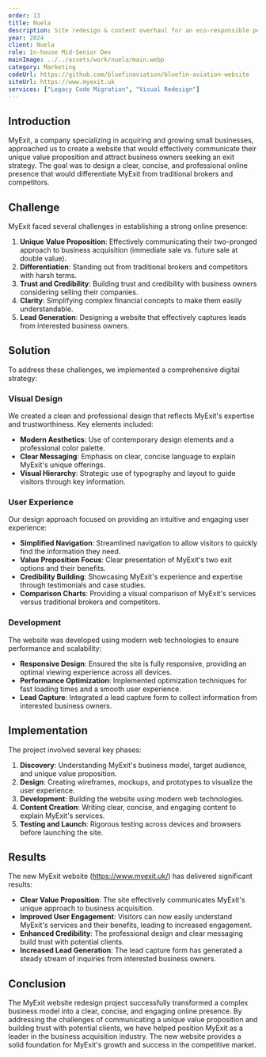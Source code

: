 ```yaml
---
order: 13
title: Nuela
description: Site redesign & content overhaul for an eco-responsible personal care brand.
year: 2024
client: Nuela
role: In-house Mid-Senior Dev
mainImage: ../../assets/work/nuela/main.webp
category: Marketing
codeUrl: https://github.com/bluefinaviation/bluefin-aviation-website
siteUrl: https://www.myexit.uk
services: ["Legacy Code Migration", "Visual Redesign"]
---
```


## Introduction

MyExit, a company specializing in acquiring and growing small businesses, approached us to create a website that would effectively communicate their unique value proposition and attract business owners seeking an exit strategy. The goal was to design a clear, concise, and professional online presence that would differentiate MyExit from traditional brokers and competitors.

## Challenge

MyExit faced several challenges in establishing a strong online presence:

1. **Unique Value Proposition**: Effectively communicating their two-pronged approach to business acquisition (immediate sale vs. future sale at double value).
2. **Differentiation**: Standing out from traditional brokers and competitors with harsh terms.
3. **Trust and Credibility**: Building trust and credibility with business owners considering selling their companies.
4. **Clarity**: Simplifying complex financial concepts to make them easily understandable.
5. **Lead Generation**: Designing a website that effectively captures leads from interested business owners.

## Solution

To address these challenges, we implemented a comprehensive digital strategy:

### Visual Design

We created a clean and professional design that reflects MyExit's expertise and trustworthiness. Key elements included:

- **Modern Aesthetics**: Use of contemporary design elements and a professional color palette.
- **Clear Messaging**: Emphasis on clear, concise language to explain MyExit's unique offerings.
- **Visual Hierarchy**: Strategic use of typography and layout to guide visitors through key information.

### User Experience

Our design approach focused on providing an intuitive and engaging user experience:

- **Simplified Navigation**: Streamlined navigation to allow visitors to quickly find the information they need.
- **Value Proposition Focus**: Clear presentation of MyExit's two exit options and their benefits.
- **Credibility Building**: Showcasing MyExit's experience and expertise through testimonials and case studies.
- **Comparison Charts**: Providing a visual comparison of MyExit's services versus traditional brokers and competitors.

### Development

The website was developed using modern web technologies to ensure performance and scalability:

- **Responsive Design**: Ensured the site is fully responsive, providing an optimal viewing experience across all devices.
- **Performance Optimization**: Implemented optimization techniques for fast loading times and a smooth user experience.
- **Lead Capture**: Integrated a lead capture form to collect information from interested business owners.

## Implementation

The project involved several key phases:

1. **Discovery**: Understanding MyExit's business model, target audience, and unique value proposition.
2. **Design**: Creating wireframes, mockups, and prototypes to visualize the user experience.
3. **Development**: Building the website using modern web technologies.
4. **Content Creation**: Writing clear, concise, and engaging content to explain MyExit's services.
5. **Testing and Launch**: Rigorous testing across devices and browsers before launching the site.

## Results

The new MyExit website (https://www.myexit.uk/) has delivered significant results:

- **Clear Value Proposition**: The site effectively communicates MyExit's unique approach to business acquisition.
- **Improved User Engagement**: Visitors can now easily understand MyExit's services and their benefits, leading to increased engagement.
- **Enhanced Credibility**: The professional design and clear messaging build trust with potential clients.
- **Increased Lead Generation**: The lead capture form has generated a steady stream of inquiries from interested business owners.

## Conclusion

The MyExit website redesign project successfully transformed a complex business model into a clear, concise, and engaging online presence. By addressing the challenges of communicating a unique value proposition and building trust with potential clients, we have helped position MyExit as a leader in the business acquisition industry. The new website provides a solid foundation for MyExit's growth and success in the competitive market.
